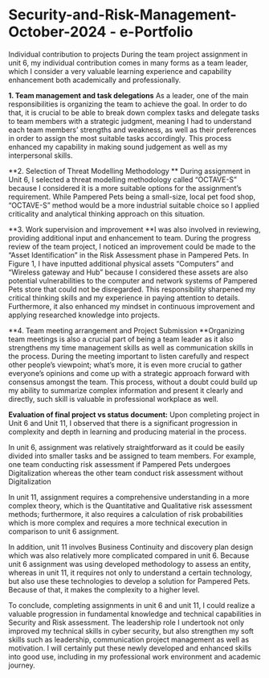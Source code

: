 # Security-and-Risk-Management-October-2024 - e-Portfolio

Individual contribution to projects
During the team project assignment in unit 6, my individual contribution comes in many forms as a team leader, which I consider a very valuable learning experience and capability enhancement both academically and professionally. 

**1.	Team management and task delegations**
As a leader, one of the main responsibilities is organizing the team to achieve the goal. In order to do that, it is crucial to be able to break down complex tasks and delegate tasks to team members with a strategic judgment, meaning I had to understand each team members’ strengths and weakness, as well as their preferences in order to assign the most suitable tasks accordingly. This process enhanced my capability in making sound judgement as well as my interpersonal skills.

**2.	Selection of Threat Modelling Methodology **
During assignment in Unit 6, I selected a threat modelling methodology called “OCTAVE-S” because I considered it is a more suitable options for the assignment’s requirement. While Pampered Pets being a small-size, local pet food shop, “OCTAVE-S” method would be a more industrial suitable choice so I applied criticality and analytical thinking approach on this situation. 

**3.	Work supervision and improvement
**I was also involved in reviewing, providing additional input and enhancement to team. During the progress review of the team project, I noticed an improvement could be made to the “Asset Identification” in the Risk Assessment phase in Pampered Pets. In Figure 1, I have inputted additional physical assets “Computers” and “Wireless gateway and Hub” because I considered these assets are also potential vulnerabilities to the computer and network systems of Pampered Pets store that could not be disregarded. This responsibility sharpened my critical thinking skills and my experience in paying attention to details. Furthermore, it also enhanced my mindset in continuous improvement and applying researched knowledge into projects.

**4.	Team meeting arrangement and Project Submission
**Organizing team meetings is also a crucial part of being a team leader as it also strengthens my time management skills as well as communication skills in the process. During the meeting important to listen carefully and respect other people’s viewpoint; what’s more, it is even more crucial to gather everyone’s opinions and come up with a strategic approach forward with consensus amongst the team. This process, without a doubt could build up my ability to summarize complex information and present it clearly and directly, such skill is valuable in professional workplace as well.

**Evaluation of final project vs status document:**
Upon completing project in Unit 6 and Unit 11, I observed that there is a significant progression in complexity and depth in learning and producing material in the process.

In unit 6, assignment was relatively straightforward as it could be easily divided into smaller tasks and be assigned to team members. For example, one team conducting risk assessment if Pampered Pets undergoes Digitalization whereas the other team conduct risk assessment without Digitalization

In unit 11, assignment requires a comprehensive understanding in a more complex theory, which is the Quantitative and Qualitative risk assessment methods; furthermore, it also requires a calculation of risk probabilities which is more complex and requires a more technical execution in comparison to unit 6 assignment.

In addition, unit 11 involves Business Continuity and discovery plan design which was also relatively more complicated compared in unit 6. Because unit 6 assignment was using developed methodology to assess an entity, whereas in unit 11, it requires not only to understand a certain technology, but also use these technologies to develop a solution for Pampered Pets. Because of that, it makes the complexity to a higher level.

To conclude, completing assignments in unit 6 and unit 11, I could realize a valuable progression in fundamental knowledge and technical capabilities in Security and Risk assessment. The leadership role I undertook not only improved my technical skills in cyber security, but also strengthen my soft skills such as leadership, communication project management as well as motivation. I will certainly put these newly developed and enhanced skills into good use, including in my professional work environment and academic journey.
